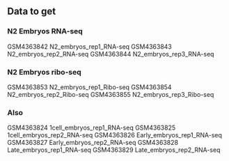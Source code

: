 ## Data to get

### N2 Embryos RNA-seq
GSM4363842	N2_embryos_rep1_RNA-seq
GSM4363843	N2_embryos_rep2_RNA-seq
GSM4363844	N2_embryos_rep3_RNA-seq

### N2 Embryos ribo-seq
GSM4363853	N2_embryos_rep1_Ribo-seq
GSM4363854	N2_embryos_rep2_Ribo-seq
GSM4363855	N2_embryos_rep3_Ribo-seq

### Also

GSM4363824	1cell_embryos_rep1_RNA-seq
GSM4363825	1cell_embryos_rep2_RNA-seq
GSM4363826	Early_embryos_rep1_RNA-seq
GSM4363827	Early_embryos_rep2_RNA-seq
GSM4363828	Late_embryos_rep1_RNA-seq
GSM4363829	Late_embryos_rep2_RNA-seq
